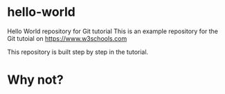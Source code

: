 # hello-world
Hello World repository for Git tutorial
This is an example repository for the Git tutoial on https://www.w3schools.com

This repository is built step by step in the tutorial.

# Why not?
